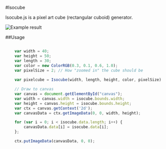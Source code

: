 #Isocube

Isocube.js is a pixel art cube (rectangular cuboid) generator.

![Example result](/../images/images/example.png?raw=true)

##Usage

```javascript

	var width = 40;
	var height = 50;
	var length = 30;
	var color = new ColorRGB(0.3, 0.1, 0.6, 1.0);
	var pixelSize = 2; // How "zoomed in" the cube should be
	
	var pixelcube = Isocube(width, length, height, color, pixelSize)

	// Draw to canvas
    var canvas = document.getElementById("canvas");
    var width = canvas.width = isocube.bounds.width;
    var height = canvas.height = isocube.bounds.height;
    var ctx = canvas.getContext('2d');
    var canvasData = ctx.getImageData(0, 0, width, height);

    for (var i = 0; i < isocube.data.length; i++) {
        canvasData.data[i] = isocube.data[i];
    };

    ctx.putImageData(canvasData, 0, 0);
```

